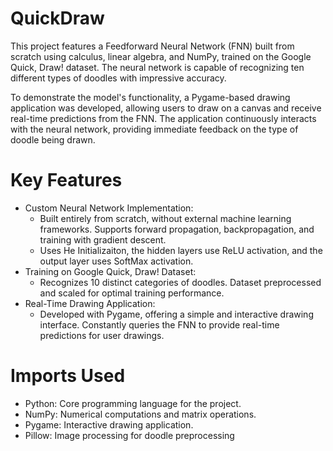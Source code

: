 ﻿# QuickDraw
This project features a Feedforward Neural Network (FNN) built from scratch using calculus, linear algebra, and NumPy, trained on the Google Quick, Draw! dataset. The neural network is capable of recognizing ten different types of doodles with impressive accuracy.

To demonstrate the model's functionality, a Pygame-based drawing application was developed, allowing users to draw on a canvas and receive real-time predictions from the FNN. The application continuously interacts with the neural network, providing immediate feedback on the type of doodle being drawn.
# Key Features
- Custom Neural Network Implementation:
    - Built entirely from scratch, without external machine learning frameworks.
      Supports forward propagation, backpropagation, and training with gradient descent.
    - Uses He Initializaiton, the hidden layers use ReLU activation, and the output layer uses SoftMax activation.
- Training on Google Quick, Draw! Dataset:
    - Recognizes 10 distinct categories of doodles.
      Dataset preprocessed and scaled for optimal training performance.
- Real-Time Drawing Application:
    - Developed with Pygame, offering a simple and interactive drawing interface.
      Constantly queries the FNN to provide real-time predictions for user drawings.
# Imports Used
- Python: Core programming language for the project.
- NumPy: Numerical computations and matrix operations.
- Pygame: Interactive drawing application.
- Pillow: Image processing for doodle preprocessing
